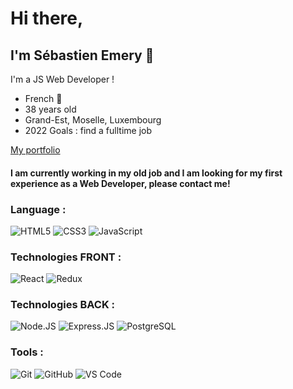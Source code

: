 # Hi there,
## I'm Sébastien Emery 👋

I'm a JS Web Developer !
- French 🥖 
- 38 years old
- Grand-Est, Moselle, Luxembourg
- 2022 Goals : find a fulltime job


[My portfolio](https://portfolio-sebastien-emery.vercel.app/)

#### I am currently working in my old job and I am looking for my first experience as a Web Developer, please contact me!

### Language :
![HTML5](https://img.shields.io/badge/-HTML5-E34F26?style=plastic&logo=html5&logoColor=white)
![CSS3](https://img.shields.io/badge/-CSS3-1572B6?style=plastic&logo=css3)
![JavaScript](https://img.shields.io/badge/-JavaScript-black?style=plastic&logo=javascript)

### Technologies FRONT :
![React](https://img.shields.io/badge/-React-3b2e5a?style=plastic&logo=react)
![Redux](https://img.shields.io/badge/-Redux-3b2e5a?style=plastic&logo=redux)

### Technologies BACK :
![Node.JS](https://img.shields.io/badge/-Node.JS-black?style=plastic&logo=Node.js)
![Express.JS](https://img.shields.io/badge/-Express.JS-c7b198?style=plastic&logo=Express.JS)
![PostgreSQL](https://img.shields.io/badge/-PostgreSQL-336791?style=plastic&logo=postgresql)

### Tools :
![Git](https://img.shields.io/badge/-Git-black?style=plastic&logo=git)
![GitHub](https://img.shields.io/badge/-GitHub-181717?style=plastic&logo=github)
![VS Code](https://img.shields.io/badge/-VS%20Code-007ACC?style=plastic&logo=visual-studio-code)

